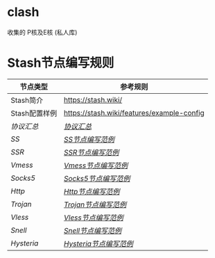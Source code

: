 # clash
收集的
P核及E核
(私人库)

# Stash节点编写规则

|节点类型|参考规则|
|---|---|
|Stash简介|https://stash.wiki/|
|Stash配置样例|https://stash.wiki/features/example-config|
|*协议汇总*|*[协议汇总](https://stash.wiki/proxy-protocols/proxy-types)*|
|*SS*|*[SS节点编写范例](https://github.com/STASH-NETWORKS-LIMITED/stash-example/blob/main/config.yaml#L206)*|
|*SSR*|*[SSR节点编写范例](https://github.com/STASH-NETWORKS-LIMITED/stash-example/blob/main/config.yaml#L379)*|
|*Vmess*|*[Vmess节点编写范例](https://github.com/STASH-NETWORKS-LIMITED/stash-example/blob/main/config.yaml#L249)*|
|*Socks5*|*[Socks5节点编写范例](https://github.com/STASH-NETWORKS-LIMITED/stash-example/blob/main/config.yaml#L317)*|
|*Http*|*[Http节点编写范例](https://github.com/STASH-NETWORKS-LIMITED/stash-example/blob/main/config.yaml#L328)*|
|*Trojan*|*[Trojan节点编写范例](https://github.com/STASH-NETWORKS-LIMITED/stash-example/blob/main/config.yaml#L350)*|
|*Vless*|*[Vless节点编写范例](https://github.com/STASH-NETWORKS-LIMITED/stash-example/blob/main/config.yaml#L399)*|
|*Snell*|*[Snell节点编写范例](https://github.com/STASH-NETWORKS-LIMITED/stash-example/blob/main/config.yaml#L338)*|
|*Hysteria*|*[Hysteria节点编写范例](https://github.com/STASH-NETWORKS-LIMITED/stash-example/blob/main/config.yaml#L363)*|

